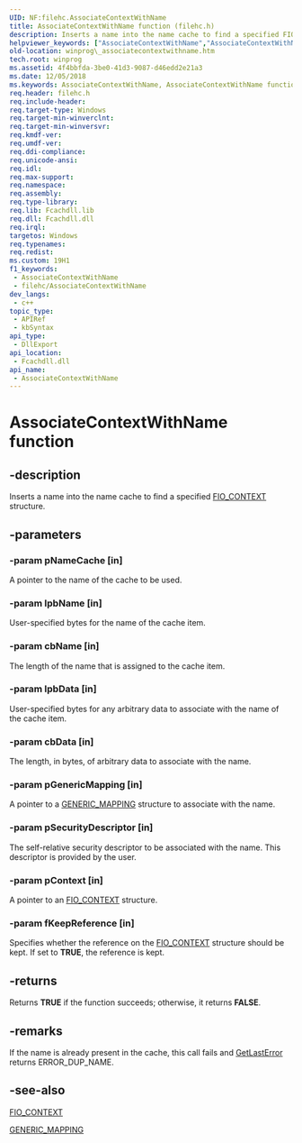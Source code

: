 ```yaml
---
UID: NF:filehc.AssociateContextWithName
title: AssociateContextWithName function (filehc.h)
description: Inserts a name into the name cache to find a specified FIO_CONTEXT structure.
helpviewer_keywords: ["AssociateContextWithName","AssociateContextWithName function [Windows API]","filehc/AssociateContextWithName","winprog._associatecontextwithname"]
old-location: winprog\_associatecontextwithname.htm
tech.root: winprog
ms.assetid: 4f4bbfda-3be0-41d3-9087-d46edd2e21a3
ms.date: 12/05/2018
ms.keywords: AssociateContextWithName, AssociateContextWithName function [Windows API], filehc/AssociateContextWithName, winprog._associatecontextwithname
req.header: filehc.h
req.include-header: 
req.target-type: Windows
req.target-min-winverclnt: 
req.target-min-winversvr: 
req.kmdf-ver: 
req.umdf-ver: 
req.ddi-compliance: 
req.unicode-ansi: 
req.idl: 
req.max-support: 
req.namespace: 
req.assembly: 
req.type-library: 
req.lib: Fcachdll.lib
req.dll: Fcachdll.dll
req.irql: 
targetos: Windows
req.typenames: 
req.redist: 
ms.custom: 19H1
f1_keywords:
 - AssociateContextWithName
 - filehc/AssociateContextWithName
dev_langs:
 - c++
topic_type:
 - APIRef
 - kbSyntax
api_type:
 - DllExport
api_location:
 - Fcachdll.dll
api_name:
 - AssociateContextWithName
---
```


# AssociateContextWithName function


## -description

Inserts a name into the name cache to find a specified <a href="https://msdn.microsoft.com/library/ms528326.aspx">FIO_CONTEXT</a> structure.

## -parameters

### -param pNameCache [in]

A pointer to the name of the cache to be used.

### -param lpbName [in]

User-specified bytes for the name of the cache item.

### -param cbName [in]

The length of the name that is assigned to the cache item.

### -param lpbData [in]

User-specified bytes for any arbitrary data to associate with the name of the cache item.

### -param cbData [in]

The length, in bytes, of arbitrary data to associate with the name.

### -param pGenericMapping [in]

A pointer to a <a href="https://docs.microsoft.com/windows/desktop/api/winnt/ns-winnt-generic_mapping">GENERIC_MAPPING</a> structure to associate with the name.

### -param pSecurityDescriptor [in]

The self-relative security descriptor to be associated with the name. This descriptor is provided by the user.

### -param pContext [in]

A pointer to an <a href="https://msdn.microsoft.com/library/ms528326.aspx">FIO_CONTEXT</a> structure.

### -param fKeepReference [in]

Specifies whether the reference on the <a href="https://msdn.microsoft.com/library/ms528326.aspx">FIO_CONTEXT</a> structure should be kept. If set to <b>TRUE</b>, the reference is kept.

## -returns

Returns <b>TRUE</b> if the function succeeds; otherwise, it returns <b>FALSE</b>.

## -remarks

If the name is already present in the cache, this call fails and <a href="https://docs.microsoft.com/windows/desktop/api/errhandlingapi/nf-errhandlingapi-getlasterror">GetLastError</a> returns ERROR_DUP_NAME.

## -see-also

<a href="https://msdn.microsoft.com/library/ms528326.aspx">FIO_CONTEXT</a>



<a href="https://docs.microsoft.com/windows/desktop/api/winnt/ns-winnt-generic_mapping">GENERIC_MAPPING</a>

